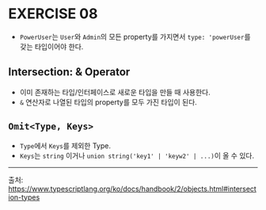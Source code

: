 # EXERCISE 08

- ```PowerUser```는 ```User```와 ```Admin```의 모든 property를 가지면서 ```type: 'powerUser```를 갖는 타입이어야 한다.

## Intersection: & Operator

- 이미 존재하는 타입/인터페이스로 새로운 타입을 만들 때 사용한다.
- ```&``` 연산자로 나열된 타입의 property를 모두 가진 타입이 된다.

## ```Omit<Type, Keys>```

- ```Type```에서 ```Keys```를 제외한 Type.
- ```Keys```는 ```string``` 이거나 ```union string('key1' | 'keyw2' | ...)```이 올 수 있다.

---

출처: https://www.typescriptlang.org/ko/docs/handbook/2/objects.html#intersection-types